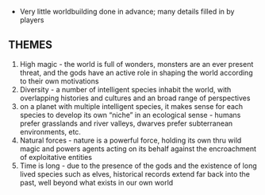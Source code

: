 - Very little worldbuilding done in advance; many details filled in by players 

## THEMES

1. High magic - the world is full of wonders, monsters are an ever present threat, and the gods have an active role in shaping the world according to their own motivations 
2. Diversity - a number of intelligent species inhabit the world, with overlapping histories and cultures and an broad range of perspectives 
3. on a planet with multiple intelligent species, it makes sense for each species to develop its own “niche” in an ecological sense - humans prefer grasslands and river valleys, dwarves prefer subterranean environments, etc.
4. Natural forces - nature is a powerful force, holding its own thru wild magic and powers agents acting on its behalf against the encroachment of exploitative entities 
5. Time is long - due to the presence of the gods and the existence of long lived species such as elves, historical records extend far back into the past, well beyond what exists in our own world